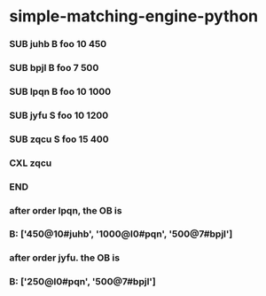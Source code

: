 # simple-matching-engine-python

### SUB juhb B foo 10 450
### SUB bpjl B foo 7 500
### SUB lpqn B foo 10 1000
### SUB jyfu S foo 10 1200
### SUB zqcu S foo 15 400
### CXL zqcu
### END
### after order lpqn, the OB is 
### B: ['450@10#juhb', '1000@l0#pqn', '500@7#bpjl']
### after order jyfu. the OB is 
### B: ['250@l0#pqn', '500@7#bpjl']
